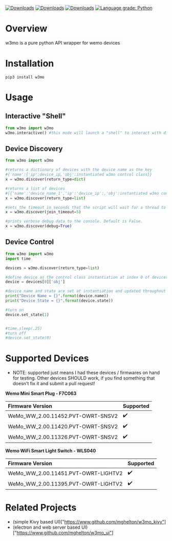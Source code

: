 <span>[![Downloads](https://pepy.tech/badge/w3mo)](https://pepy.tech/project/w3mo) 
[![Downloads](https://pepy.tech/badge/w3mo/month)](https://pepy.tech/project/w3mo/month)
[![Downloads](https://pepy.tech/badge/w3mo/week)](https://pepy.tech/project/w3mo/week)
[![Language grade: Python](https://img.shields.io/lgtm/grade/python/g/mghelton/w3mo.svg?logo=lgtm&logoWidth=18)](https://lgtm.com/projects/g/mghelton/w3mo/context:python)
</span>

# Overview

w3mo is a pure python API wrapper for wemo devices

# Installation
```pip3 install w3mo```

# Usage
## Interactive "Shell" 
```python
from w3mo import w3mo
w3mo.interactive() #this mode will launch a "shell" to interact with discovered devices on your network
```

##  Device Discovery
```python
from w3mo import w3mo

#returns a dictionary of devices with the device name as the key
#{'name':{'ip':device_ip,'obj':instantiated w3mo control class}}
x = w3mo.discover(return_type=dict)

#returns a list of devices
#[{'name':'device_name_1','ip':'device_ip':,'obj':instantiated w3mo control class}]
x = w3mo.discover(return_type=list)

#sets the timeout in seconds that the script will wait for a thread to join. This basically improves speed with the understanding that threads will still be running in the background if set too short. Default is 5s.
x = w3mo.discover(join_timeout=5)

#prints verbose debug data to the console. Default is False.
x = w3mo.discover(debug=True)
```

## Device Control
```python
from w3mo import w3mo
import time

devices = w3mo.discover(return_type=list)

#define device as the control class instantiation at index 0 of devices
device = devices[0]['obj']

#device name and state are set at instantiation and updated throughout use
print("Device Name = {}".format(device.name))
print("Device State = {}".format(device.state))

#turn on
device.set_state(1)


#time.sleep(.25)
#turn off
#device.set_state(0)
```

# Supported Devices

* NOTE: supported just means I had these devices / firmwares on hand for testing. Other devices SHOULD work, if you find something that doesn't fix it and submit a pull request!

<strong>Wemo Mini Smart Plug - F7C063</strong>

|Firmware Version                   |Supported          |
|:---                               |:---               |
|WeMo_WW_2.00.11452.PVT-OWRT-SNSV2  |:heavy_check_mark: |
|WeMo_WW_2.00.11420.PVT-OWRT-SNSV2  |:heavy_check_mark: |
|WeMo_WW_2.00.11326.PVT-OWRT-SNSV2  |:heavy_check_mark: |


<strong>Wemo WiFi Smart Light Switch - WLS040</strong>

|Firmware Version                       |Supported          |
|:---                                   |:---               |
|WeMo_WW_2.00.11451.PVT-OWRT-LIGHTV2    |:heavy_check_mark: |
|WeMo_WW_2.00.11395.PVT-OWRT-LIGHTV2    |:heavy_check_mark: |

# Related Projects
* (simple Kivy based UI)["https://www.github.com/mghelton/w3mo_kivy"]
* (electron and web server based UI)["https://www.github.com/mghelton/w3mo_ui"]
